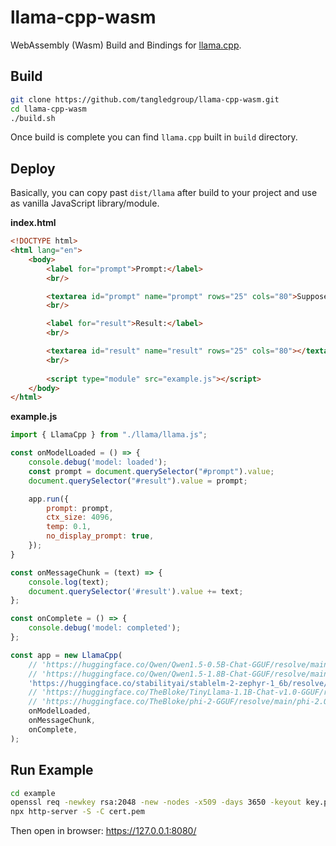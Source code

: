# llama-cpp-wasm

WebAssembly (Wasm) Build and Bindings for [llama.cpp](https://github.com/ggerganov/llama.cpp).

## Build

```bash
git clone https://github.com/tangledgroup/llama-cpp-wasm.git
cd llama-cpp-wasm
./build.sh
```

Once build is complete you can find `llama.cpp` built in `build` directory.

## Deploy

Basically, you can copy past `dist/llama` after build to your project and use as vanilla JavaScript library/module.

**index.html**

```html
<!DOCTYPE html>
<html lang="en">
    <body>
        <label for="prompt">Prompt:</label>
        <br/>

        <textarea id="prompt" name="prompt" rows="25" cols="80">Suppose Alice originally had 3 apples, then Bob gave Alice 7 apples, then Alice gave Cook 5 apples, and then Tim gave Alice 3x the amount of apples Alice had. How many apples does Alice have now? Let’s think step by step.</textarea>
        <br/>

        <label for="result">Result:</label>
        <br/>

        <textarea id="result" name="result" rows="25" cols="80"></textarea>
        <br/>
        
        <script type="module" src="example.js"></script>
    </body>
</html>
```

**example.js**

```javascript
import { LlamaCpp } from "./llama/llama.js";

const onModelLoaded = () => { 
    console.debug('model: loaded');
    const prompt = document.querySelector("#prompt").value;
    document.querySelector("#result").value = prompt;

    app.run({
        prompt: prompt,
        ctx_size: 4096,
        temp: 0.1,
        no_display_prompt: true,
    });
}

const onMessageChunk = (text) => {
    console.log(text);
    document.querySelector('#result').value += text;
};

const onComplete = () => {
    console.debug('model: completed');
};

const app = new LlamaCpp(
    // 'https://huggingface.co/Qwen/Qwen1.5-0.5B-Chat-GGUF/resolve/main/qwen2-beta-0_5b-chat-q8_0.gguf',
    // 'https://huggingface.co/Qwen/Qwen1.5-1.8B-Chat-GGUF/resolve/main/qwen1_5-1_8b-chat-q8_0.gguf',
    'https://huggingface.co/stabilityai/stablelm-2-zephyr-1_6b/resolve/main/stablelm-2-zephyr-1_6b-Q4_1.gguf',
    // 'https://huggingface.co/TheBloke/TinyLlama-1.1B-Chat-v1.0-GGUF/resolve/main/tinyllama-1.1b-chat-v1.0.Q4_K_M.gguf',
    // 'https://huggingface.co/TheBloke/phi-2-GGUF/resolve/main/phi-2.Q4_K_M.gguf',
    onModelLoaded,          
    onMessageChunk,       
    onComplete,
);

```

## Run Example

```bash
cd example
openssl req -newkey rsa:2048 -new -nodes -x509 -days 3650 -keyout key.pem -out cert.pem
npx http-server -S -C cert.pem
```

Then open in browser: https://127.0.0.1:8080/
